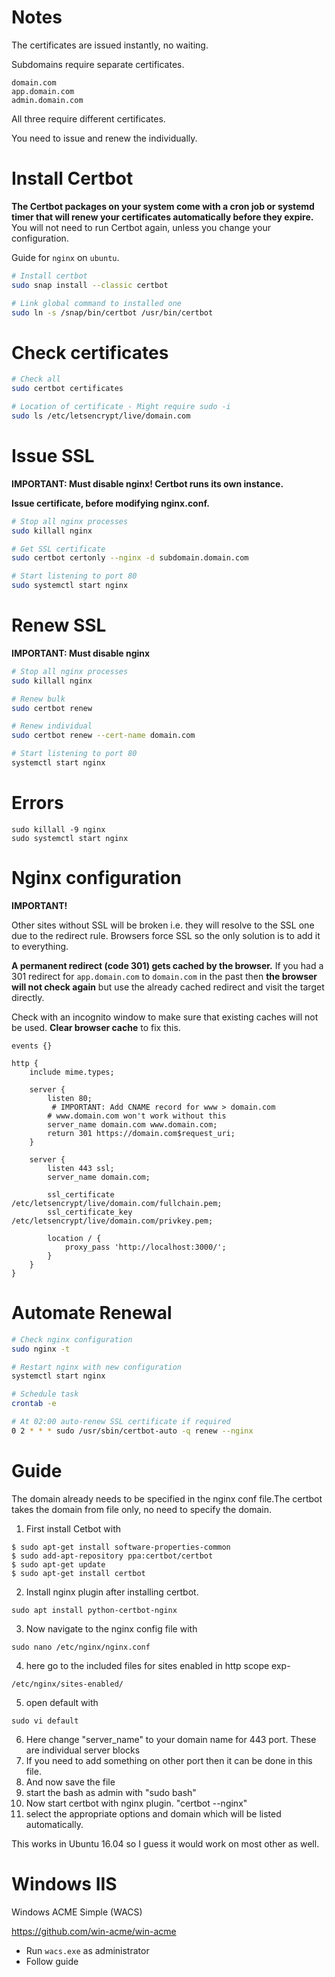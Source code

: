 # Notes

The certificates are issued instantly, no waiting.

Subdomains require separate certificates.

```
domain.com
app.domain.com
admin.domain.com
```

All three require different certificates.

You need to issue and renew the individually.

# Install Certbot

**The Certbot packages on your system come with a cron job or systemd timer that will renew your certificates automatically before they expire.** You will not need to run Certbot again, unless you change your configuration.

Guide for `nginx` on `ubuntu`.

```bash
# Install certbot
sudo snap install --classic certbot

# Link global command to installed one
sudo ln -s /snap/bin/certbot /usr/bin/certbot
```

# Check certificates

```bash
# Check all
sudo certbot certificates

# Location of certificate - Might require sudo -i
sudo ls /etc/letsencrypt/live/domain.com
```

# Issue SSL

**IMPORTANT: Must disable nginx! Certbot runs its own instance.**

**Issue certificate, before modifying nginx.conf.**

```bash
# Stop all nginx processes
sudo killall nginx

# Get SSL certificate
sudo certbot certonly --nginx -d subdomain.domain.com

# Start listening to port 80
sudo systemctl start nginx
```

# Renew SSL

**IMPORTANT: Must disable nginx**

```bash
# Stop all nginx processes
sudo killall nginx

# Renew bulk
sudo certbot renew

# Renew individual
sudo certbot renew --cert-name domain.com

# Start listening to port 80
systemctl start nginx
```

# Errors

```
sudo killall -9 nginx
sudo systemctl start nginx
```

# Nginx configuration

**IMPORTANT!**

Other sites without SSL will be broken i.e. they will resolve to the SSL one due to the redirect rule. Browsers force SSL so the only solution is to add it to everything.

**A permanent redirect (code 301) gets cached by the browser.** If you had a 301 redirect for `app.domain.com` to `domain.com` in the past then **the browser will not check again** but use the already cached redirect and visit the target directly.

Check with an incognito window to make sure that existing caches will not be used. **Clear browser cache** to fix this.

```nginx
events {}

http {
    include mime.types;

    server {
        listen 80;
         # IMPORTANT: Add CNAME record for www > domain.com
        # www.domain.com won't work without this
        server_name domain.com www.domain.com;
        return 301 https://domain.com$request_uri;
    }

    server {
        listen 443 ssl;
        server_name domain.com;

        ssl_certificate /etc/letsencrypt/live/domain.com/fullchain.pem;
        ssl_certificate_key /etc/letsencrypt/live/domain.com/privkey.pem;

        location / {
            proxy_pass 'http://localhost:3000/';
        }
    }
}
```

# Automate Renewal

```bash
# Check nginx configuration
sudo nginx -t

# Restart nginx with new configuration
systemctl start nginx

# Schedule task
crontab -e

# At 02:00 auto-renew SSL certificate if required
0 2 * * * sudo /usr/sbin/certbot-auto -q renew --nginx
```

# Guide

The domain already needs to be specified in the nginx conf file.The certbot takes the domain from file only, no need to specify the domain.

1. First install Cetbot with

```
$ sudo apt-get install software-properties-common
$ sudo add-apt-repository ppa:certbot/certbot
$ sudo apt-get update
$ sudo apt-get install certbot
```

2. Install nginx plugin after installing certbot.

```
sudo apt install python-certbot-nginx
```

3. Now navigate to the nginx config file with

```
sudo nano /etc/nginx/nginx.conf
```

4. here go to the included files for sites enabled in http scope exp-

```
/etc/nginx/sites-enabled/
```

5. open default with

```
sudo vi default
```

6. Here change "server_name" to your domain name for 443 port. These are
   individual server blocks
7. If you need to add something on other port then it can be done in this file.
8. And now save the file
9. start the bash as admin with "sudo bash"
10. Now start certbot with nginx plugin. "certbot --nginx"
11. select the appropriate options and domain which will be listed automatically.

This works in Ubuntu 16.04 so I guess it would work on most other as well.

# Windows IIS

Windows ACME Simple (WACS)

https://github.com/win-acme/win-acme

-   Run `wacs.exe` as administrator
-   Follow guide
